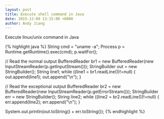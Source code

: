 ```yaml
---
layout: post
title: Execute shell command in Java
date: 2015-12-09 13:15:00 +0800
author: Andy Jiang
---
```


Execute linux/unix command in Java

{% highlight java %}
String cmd = "uname -a";
Process p = Runtime.getRuntime().exec(cmd);
p.waitFor();

// Read the normal output
BufferedReader br1 = new BufferedReader(new InputStreamReader(p.getInputStream()));
StringBuilder out = new StringBuilder();
String line1;
while ((line1 = br1.readLine())!=null)
{
  out.append(line1);
  out.append("\n");
}

// Read the exceptional output
BufferedReader br2 = new BufferedReader(new InputStreamReader(p.getErrorStream()));
StringBuilder err = new StringBuilder();
String line2;
while ((line2 = br2.readLine())!=null)
{
  err.append(line2);
  err.append("\n");
}

System.out.println(out.toString() + err.toString());
{% endhighlight %}
